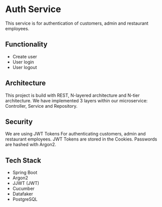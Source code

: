 # Auth Service
This service is for authentication of customers, admin and restaurant employees. 

## Functionality
- Create user
- User login
- User logout

## Architecture 
This project is build with REST, N-layered architecture and N-tier architecture. We have implemented 3 layers within our microservice: Controller, Service and Repository. 

## Security
We are using JWT Tokens For authenticating customers, admin and restaurant employees. JWT Tokens are stored in the Cookies. Passwords are hashed with Argon2.

## Tech Stack
- Spring Boot
- Argon2
- JJWT (JWT)
- Cucumber
- Datafaker 
- PostgreSQL
